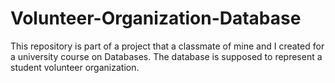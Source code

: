 # Volunteer-Organization-Database
This repository is part of a project that a classmate of mine and I created for a university course on Databases. The database is supposed to represent a student volunteer organization.
